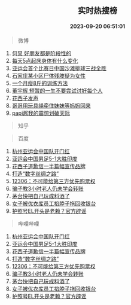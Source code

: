 <div align="center"><h2>实时热搜榜</h2><h4>2023-09-20 06:51:01</h4></div>

> 微博  

1. [何炅 好朋友都是阶段性的](https://s.weibo.com/weibo?q=%E4%BD%95%E7%82%85%20%E5%A5%BD%E6%9C%8B%E5%8F%8B%E9%83%BD%E6%98%AF%E9%98%B6%E6%AE%B5%E6%80%A7%E7%9A%84&t=31&band_rank=1&Refer=top)<br />
2. [每天5点起床身体有什么变化](https://s.weibo.com/weibo?q=%E6%AF%8F%E5%A4%A95%E7%82%B9%E8%B5%B7%E5%BA%8A%E8%BA%AB%E4%BD%93%E6%9C%89%E4%BB%80%E4%B9%88%E5%8F%98%E5%8C%96&t=31&band_rank=2&Refer=top)<br />
3. [亚运会首个比赛日中国沙滩排球三战全胜](https://s.weibo.com/weibo?q=%23%E4%BA%9A%E8%BF%90%E4%BC%9A%E9%A6%96%E4%B8%AA%E6%AF%94%E8%B5%9B%E6%97%A5%E4%B8%AD%E5%9B%BD%E6%B2%99%E6%BB%A9%E6%8E%92%E7%90%83%E4%B8%89%E6%88%98%E5%85%A8%E8%83%9C%23&t=31&band_rank=3&Refer=top)<br />
4. [石家庄某小区尸体残肢疑为女性](https://s.weibo.com/weibo?q=%23%E7%9F%B3%E5%AE%B6%E5%BA%84%E6%9F%90%E5%B0%8F%E5%8C%BA%E5%B0%B8%E4%BD%93%E6%AE%8B%E8%82%A2%E7%96%91%E4%B8%BA%E5%A5%B3%E6%80%A7%23&t=31&band_rank=4&Refer=top)<br />
5. [一个月瘦8斤的训练方法](https://s.weibo.com/weibo?q=%E4%B8%80%E4%B8%AA%E6%9C%88%E7%98%A68%E6%96%A4%E7%9A%84%E8%AE%AD%E7%BB%83%E6%96%B9%E6%B3%95&t=31&band_rank=5&Refer=top)<br />
6. [董宇辉 短暂的一生不要尝试讨好每个人](https://s.weibo.com/weibo?q=%E8%91%A3%E5%AE%87%E8%BE%89%20%E7%9F%AD%E6%9A%82%E7%9A%84%E4%B8%80%E7%94%9F%E4%B8%8D%E8%A6%81%E5%B0%9D%E8%AF%95%E8%AE%A8%E5%A5%BD%E6%AF%8F%E4%B8%AA%E4%BA%BA&t=31&band_rank=6&Refer=top)<br />
7. [花西子发声](https://s.weibo.com/weibo?q=%23%E8%8A%B1%E8%A5%BF%E5%AD%90%E5%8F%91%E5%A3%B0%23&t=31&band_rank=7&Refer=top)<br />
8. [哥哥用玩具绳牵住妹妹等妈妈回来](https://s.weibo.com/weibo?q=%23%E5%93%A5%E5%93%A5%E7%94%A8%E7%8E%A9%E5%85%B7%E7%BB%B3%E7%89%B5%E4%BD%8F%E5%A6%B9%E5%A6%B9%E7%AD%89%E5%A6%88%E5%A6%88%E5%9B%9E%E6%9D%A5%23&t=31&band_rank=8&Refer=top)<br />
9. [papi酱我的震惊划破天际](https://s.weibo.com/weibo?q=%23papi%E9%85%B1%E6%88%91%E7%9A%84%E9%9C%87%E6%83%8A%E5%88%92%E7%A0%B4%E5%A4%A9%E9%99%85%23&t=31&band_rank=9&Refer=top)<br />

> 知乎  


> 百度  

1. [杭州亚运会中国队开门红](https://www.baidu.com/s?wd=%E6%9D%AD%E5%B7%9E%E4%BA%9A%E8%BF%90%E4%BC%9A%E4%B8%AD%E5%9B%BD%E9%98%9F%E5%BC%80%E9%97%A8%E7%BA%A2&sa=fyb_news&rsv_dl=fyb_news)<br />
2. [亚运会中国男足5-1大胜印度](https://www.baidu.com/s?wd=%E4%BA%9A%E8%BF%90%E4%BC%9A%E4%B8%AD%E5%9B%BD%E7%94%B7%E8%B6%B35-1%E5%A4%A7%E8%83%9C%E5%8D%B0%E5%BA%A6&sa=fyb_news&rsv_dl=fyb_news)<br />
3. [花西子道歉信一半篇幅宣传品牌](https://www.baidu.com/s?wd=%E8%8A%B1%E8%A5%BF%E5%AD%90%E9%81%93%E6%AD%89%E4%BF%A1%E4%B8%80%E5%8D%8A%E7%AF%87%E5%B9%85%E5%AE%A3%E4%BC%A0%E5%93%81%E7%89%8C&sa=fyb_news&rsv_dl=fyb_news)<br />
4. [打造“数字丝绸之路”](https://www.baidu.com/s?wd=%E6%89%93%E9%80%A0%E2%80%9C%E6%95%B0%E5%AD%97%E4%B8%9D%E7%BB%B8%E4%B9%8B%E8%B7%AF%E2%80%9D&sa=fyb_news&rsv_dl=fyb_news)<br />
5. [12306：不可能给第三方优先购票权](https://www.baidu.com/s?wd=12306%EF%BC%9A%E4%B8%8D%E5%8F%AF%E8%83%BD%E7%BB%99%E7%AC%AC%E4%B8%89%E6%96%B9%E4%BC%98%E5%85%88%E8%B4%AD%E7%A5%A8%E6%9D%83&sa=fyb_news&rsv_dl=fyb_news)<br />
6. [骗子教3小时老人仍未学会转账](https://www.baidu.com/s?wd=%E9%AA%97%E5%AD%90%E6%95%993%E5%B0%8F%E6%97%B6%E8%80%81%E4%BA%BA%E4%BB%8D%E6%9C%AA%E5%AD%A6%E4%BC%9A%E8%BD%AC%E8%B4%A6&sa=fyb_news&rsv_dl=fyb_news)<br />
7. [茅台快把自己玩成料酒了](https://www.baidu.com/s?wd=%E8%8C%85%E5%8F%B0%E5%BF%AB%E6%8A%8A%E8%87%AA%E5%B7%B1%E7%8E%A9%E6%88%90%E6%96%99%E9%85%92%E4%BA%86&sa=fyb_news&rsv_dl=fyb_news)<br />
8. [女子被优衣库员工掐脖子拖回收银台](https://www.baidu.com/s?wd=%E5%A5%B3%E5%AD%90%E8%A2%AB%E4%BC%98%E8%A1%A3%E5%BA%93%E5%91%98%E5%B7%A5%E6%8E%90%E8%84%96%E5%AD%90%E6%8B%96%E5%9B%9E%E6%94%B6%E9%93%B6%E5%8F%B0&sa=fyb_news&rsv_dl=fyb_news)<br />
9. [护照号EL开头是老赖？官方辟谣](https://www.baidu.com/s?wd=%E6%8A%A4%E7%85%A7%E5%8F%B7EL%E5%BC%80%E5%A4%B4%E6%98%AF%E8%80%81%E8%B5%96%EF%BC%9F%E5%AE%98%E6%96%B9%E8%BE%9F%E8%B0%A3&sa=fyb_news&rsv_dl=fyb_news)<br />

> 哔哩哔哩  

1. [杭州亚运会中国队开门红](https://www.baidu.com/s?wd=%E6%9D%AD%E5%B7%9E%E4%BA%9A%E8%BF%90%E4%BC%9A%E4%B8%AD%E5%9B%BD%E9%98%9F%E5%BC%80%E9%97%A8%E7%BA%A2&sa=fyb_news&rsv_dl=fyb_news)<br />
2. [亚运会中国男足5-1大胜印度](https://www.baidu.com/s?wd=%E4%BA%9A%E8%BF%90%E4%BC%9A%E4%B8%AD%E5%9B%BD%E7%94%B7%E8%B6%B35-1%E5%A4%A7%E8%83%9C%E5%8D%B0%E5%BA%A6&sa=fyb_news&rsv_dl=fyb_news)<br />
3. [花西子道歉信一半篇幅宣传品牌](https://www.baidu.com/s?wd=%E8%8A%B1%E8%A5%BF%E5%AD%90%E9%81%93%E6%AD%89%E4%BF%A1%E4%B8%80%E5%8D%8A%E7%AF%87%E5%B9%85%E5%AE%A3%E4%BC%A0%E5%93%81%E7%89%8C&sa=fyb_news&rsv_dl=fyb_news)<br />
4. [打造“数字丝绸之路”](https://www.baidu.com/s?wd=%E6%89%93%E9%80%A0%E2%80%9C%E6%95%B0%E5%AD%97%E4%B8%9D%E7%BB%B8%E4%B9%8B%E8%B7%AF%E2%80%9D&sa=fyb_news&rsv_dl=fyb_news)<br />
5. [12306：不可能给第三方优先购票权](https://www.baidu.com/s?wd=12306%EF%BC%9A%E4%B8%8D%E5%8F%AF%E8%83%BD%E7%BB%99%E7%AC%AC%E4%B8%89%E6%96%B9%E4%BC%98%E5%85%88%E8%B4%AD%E7%A5%A8%E6%9D%83&sa=fyb_news&rsv_dl=fyb_news)<br />
6. [骗子教3小时老人仍未学会转账](https://www.baidu.com/s?wd=%E9%AA%97%E5%AD%90%E6%95%993%E5%B0%8F%E6%97%B6%E8%80%81%E4%BA%BA%E4%BB%8D%E6%9C%AA%E5%AD%A6%E4%BC%9A%E8%BD%AC%E8%B4%A6&sa=fyb_news&rsv_dl=fyb_news)<br />
7. [茅台快把自己玩成料酒了](https://www.baidu.com/s?wd=%E8%8C%85%E5%8F%B0%E5%BF%AB%E6%8A%8A%E8%87%AA%E5%B7%B1%E7%8E%A9%E6%88%90%E6%96%99%E9%85%92%E4%BA%86&sa=fyb_news&rsv_dl=fyb_news)<br />
8. [女子被优衣库员工掐脖子拖回收银台](https://www.baidu.com/s?wd=%E5%A5%B3%E5%AD%90%E8%A2%AB%E4%BC%98%E8%A1%A3%E5%BA%93%E5%91%98%E5%B7%A5%E6%8E%90%E8%84%96%E5%AD%90%E6%8B%96%E5%9B%9E%E6%94%B6%E9%93%B6%E5%8F%B0&sa=fyb_news&rsv_dl=fyb_news)<br />
9. [护照号EL开头是老赖？官方辟谣](https://www.baidu.com/s?wd=%E6%8A%A4%E7%85%A7%E5%8F%B7EL%E5%BC%80%E5%A4%B4%E6%98%AF%E8%80%81%E8%B5%96%EF%BC%9F%E5%AE%98%E6%96%B9%E8%BE%9F%E8%B0%A3&sa=fyb_news&rsv_dl=fyb_news)<br />
